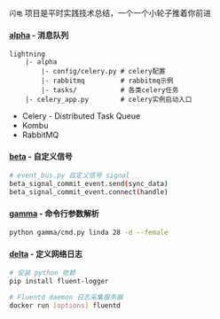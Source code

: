 `闪电` 项目是平时实践技术总结，一个一个小轮子推着你前进
 
#### [alpha](https://github.com/ni-ning/lightning/tree/master/alpha) - 消息队列
```
lightning
    |- alpha 
        |- config/celery.py # celery配置
        |- rabbitmq         # rabbitmq示例
        |- tasks/           # 各类celery任务
    |- celery_app.py        # celery实例启动入口
```

- Celery - Distributed Task Queue
- Kombu
- RabbitMQ

#### [beta](https://github.com/ni-ning/lightning/tree/master/beta) - 自定义信号

```bash
# event_bus.py 自定义信号 signal
beta_signal_commit_event.send(sync_data)
beta_signal_commit_event.connect(handle)
```

#### [gamma](https://github.com/ni-ning/lightning/tree/master/gamma) - 命令行参数解析
```sh
python gamma/cmd.py linda 28 -d --female
```

#### [delta](https://github.com/ni-ning/lightning/tree/master/delta) - 定义网络日志

```bash
# 安装 python 依赖
pip install fluent-logger

# Fluentd daemon 日志采集服务器
docker run [options] fluentd
```
